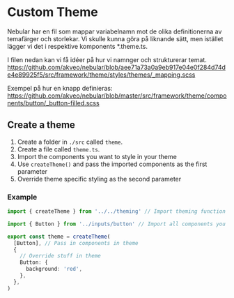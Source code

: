 # Custom Theme

Nebular har en fil som mappar variabelnamn mot de olika definitionerna av temafärger och storlekar. Vi skulle kunna göra
på liknande sätt, men istället lägger vi det i respektive komponents \*.theme.ts.

I filen nedan kan vi få idéer på hur vi namnger och strukturerar temat.
<https://github.com/akveo/nebular/blob/aee71a73a0a9eb917e04e0f284d74de4e89925f5/src/framework/theme/styles/themes/_mapping.scss>

Exempel på hur en knapp definieras:
<https://github.com/akveo/nebular/blob/master/src/framework/theme/components/button/_button-filled.scss>

## Create a theme

1. Create a folder in `./src` called `theme`.
2. Create a file called `theme.ts`.
3. Import the components you want to style in your theme
4. Use `createTheme()` and pass the imported components as the first parameter
5. Override theme specific styling as the second parameter

### Example

```typescript
import { createTheme } from '../../theming' // Import theming function

import { Button } from '../inputs/button' // Import all components you want to use

export const theme = createTheme(
  [Button], // Pass in components in theme
  {
    // Override stuff in theme
    Button: {
      background: 'red',
    },
  },
)
```
